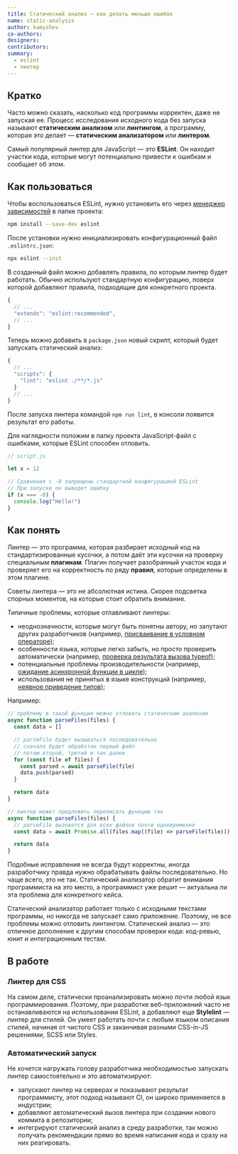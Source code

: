```yaml
---
title: Статический анализ — как делать меньше ошибок
name: static-analysis
author: kamyshev
co-authors:
designers:
contributors:
summary:
  - eslint
  - линтер
---
```


## Кратко

Часто можно сказать, насколько код программы корректен, даже не запуская ее. Процесс исследования исходного кода без запуска называют **статическим анализом** или **линтингом**, а программу, которая это делает — **статическим анализатором** или **линтером**.

Самый популярный линтер для JavaScript — это **ESLint**. Он находит участки кода, которые могут потенциально привести к ошибкам и сообщает об этом.

## Как пользоваться

Чтобы воспользоваться ESLint, нужно установить его через [менеджер зависимостей](/posts/js/tools/package-managers) в папке проекта:

```bash
npm install --save-dev eslint
```

После установки нужно инициализировать конфигурационный файл `.eslintrc.json`:

```bash
npx eslint --init
```

В созданный файл можно добавлять правила, по которым линтер будет работать. Обычно используют стандартную конфигурацию, поверх которой добавляют правила, подходящие для конкретного проекта.

```javascript
{
  // ...
  "extends": "eslint:recommended",
  // ...
}
```

Теперь можно добавить в `package.json` новый скрипт, который будет запускать статический анализ:

```javascript
{
  // ...
  "scripts": {
    "lint": "eslint ./**/*.js"
  }
  // ...
}
```

После запуска линтера командой `npm run lint`, в консоли появится результат его работы.

Для наглядности положим в папку проекта JavaScript-файл с ошибками, которые ESLint способен отловить.

```jsx
// script.js

let x = 12

// Сравнения с -0 запрещены стандартной конфигурацией ESLint
// При запуске он выведет ошибку
if (x === -0) {
  console.log("Hello!")
}
```

## Как понять

Линтер — это программа, которая разбирает исходный код на стандартизированные кусочки, а потом даёт эти кусочки на проверку специальным **плагинам**. Плагин получает разобранный участок кода и проверяет его на корректность по ряду **правил**, которые определены в этом плагине.

Советы линтера — это не абсолютная истина. Скорее подсветка спорных моментов, на которые стоит обратить внимание.

Типичные проблемы, которые отлавливают линтеры:

- неоднозначности, которые могут быть понятны автору, но запутают других разработчиков (например, [присваивание в условном операторе](https://eslint.org/docs/rules/no-cond-assign));
- особенности языка, которые легко забыть, но просто проверить автоматически (например, [проверка результата вызова typeof](https://eslint.org/docs/rules/valid-typeof));
- потенциальные проблемы производительности (например, [ожидание асинхронной функции в цикле](https://eslint.org/docs/rules/no-await-in-loop#disallow-await-inside-of-loops-no-await-in-loop));
- использования не принятых в языке конструкций (например, [неявное приведение типов](https://eslint.org/docs/rules/no-implicit-coercion));

Например:

```javascript
// проблему в такой функции можно отловить статическим анализом
async function parseFiles(files) {
  const data = []

  // parseFile будет вызываться последовательно
  // сначала будет обработан первый файл
  // потом второй, третий и так далее
  for (const file of files) {
    const parsed = await parseFile(file)
    data.push(parsed)
  }

  return data
}

// линтер может предложить переписать функцию так
async function parseFiles(files) {
  // parseFile вызовется для всех файлов почти одновременно
  const data = await Promise.all(files.map((file) => parseFile(file)))

  return data
}
```

Подобные исправления не всегда будут корректны, иногда разработчику правда нужно обрабатывать файлы последовательно. Но чаще всего, это не так. Статический анализатор обратит внимания программиста на это место, а программист уже решит — актуальна ли эта проблема для конкретного кейса.

Статический анализатор работает только с исходными текстами программы, но никогда не запускает само приложение. Поэтому, не все проблемы можно отловить линтингом. Статический анализ — это отличное дополнение к другим способам проверки кода: код-ревью, юнит и интеграционным тестам.

## В работе

### Линтер для CSS

На самом деле, статически проанализировать можно почти любой язык программирования. Поэтому, при разработке веб-приложений часто не останавливаются на использовании ESLint, а добавляют еще **Stylelint** — линтер для стилей. Он умеет работать почти с любым языком описания стилей, начиная от чистого CSS и заканчивая разными CSS-in-JS решениями, SCSS или Styles.

### Автоматический запуск

Не хочется нагружать голову разработчика необходимостью запускать линтер самостоятельно и это автоматизируют:

- запускают линтер на серверах и показывают результат программисту, этот подход называют CI, он широко применяется в индустрии;
- добавляют автоматический вызов линтера при создании нового коммита в репозитории;
- интегрируют статический анализ в среду разработки, так можно получать рекомендации прямо во время написания кода и сразу на них реагировать.
